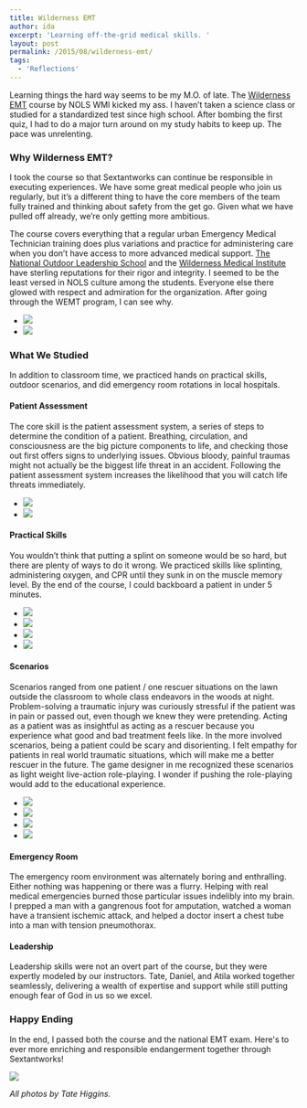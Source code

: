 ```yaml
---
title: Wilderness EMT
author: ida
excerpt: 'Learning off-the-grid medical skills. '
layout: post
permalink: /2015/08/wilderness-emt/
tags:
  - 'Reflections'
---
```




Learning things the hard way seems to be my M.O. of late. The [Wilderness EMT](http://www.nols.edu/wmi/courses/wemt.shtml) course by NOLS WMI kicked my ass. I haven’t taken a science class or studied for a standardized test since high school. After bombing the first quiz, I had to do a major turn around on my study habits to keep up. The pace was unrelenting.


### Why Wilderness EMT?
I took the course so that Sextantworks can continue be responsible in executing experiences. We have some great medical people who join us regularly, but it’s a different thing to have the core members of the team fully trained and thinking about safety from the get go. Given what we have pulled off already, we’re only getting more ambitious. 

The course covers everything that a regular urban Emergency Medical Technician training does plus variations and practice for administering care when you don’t have access to more advanced medical support. [The National Outdoor Leadership School](http://www.nols.edu/) and the [Wilderness Medical Institute](http://www.nols.edu/wmi/) have sterling reputations for their rigor and integrity. I seemed to be the least versed in NOLS culture among the students. Everyone else there glowed with respect and admiration for the organization. After going through the WEMT program, I can see why.

<ul class="small-block-grid-2">

<li>
<img class="block-th" src="{{ site.baseurl }}/images//2015/wemt/15-07WEMT329cc.jpg" />
</li>
<li>
<img class="block-th" src="{{ site.baseurl }}/images//2015/wemt/15-07WEMT207cc.jpg" />
</li>

</ul>



### What We Studied
In addition to classroom time, we practiced hands on practical skills, outdoor scenarios, and did emergency room rotations in local hospitals. 

#### Patient Assessment
The core skill is the patient assessment system, a series of steps to determine the condition of a patient. Breathing, circulation, and consciousness are the big picture components to life, and checking those out first offers signs to underlying issues. Obvious bloody, painful traumas might not actually be the biggest life threat in an accident. Following the patient assessment system increases the likelihood that you will catch life threats immediately.

<ul class="small-block-grid-2">

<li>
<img class="block-th" src="{{ site.baseurl }}/images//2015/wemt/15-07WEMT151cc.jpg" />
</li>
<li>
<img class="block-th" src="{{ site.baseurl }}/images//2015/wemt/15-07WEMT228cc.jpg" />
</li>


</ul>

#### Practical Skills
You wouldn’t think that putting a splint on someone would be so hard, but there are plenty of ways to do it wrong. We practiced skills like splinting, administering oxygen, and CPR until they sunk in on the muscle memory level. By the end of the course, I could backboard a patient in under 5 minutes. 


<ul class="small-block-grid-2">

<li>
<img class="block-th" src="{{ site.baseurl }}/images//2015/wemt/15-07WEMT101cc.jpg" />
</li>

<li>
<img class="block-th" src="{{ site.baseurl }}/images//2015/wemt/15-07WEMT128cc.jpg" />
</li>


<li>
<img class="block-th" src="{{ site.baseurl }}/images//2015/wemt/15-07WEMT212cc.jpg" />
</li>

<li>
<img class="block-th" src="{{ site.baseurl }}/images//2015/wemt/15-07WEMT123cc.jpg" />
</li>



</ul>


#### Scenarios
Scenarios ranged from one patient / one rescuer situations on the lawn outside the classroom to whole class endeavors in the woods at night. Problem-solving a traumatic injury was curiously stressful if the patient was in pain or passed out, even though we knew they were pretending. Acting as a patient was as insightful as acting as a rescuer because you experience what good and bad treatment feels like. In the more involved scenarios, being a patient could be scary and disorienting. I felt empathy for patients in real world traumatic situations, which will make me a better rescuer in the future. The game designer in me recognized these scenarios as light weight live-action role-playing. I wonder if pushing the role-playing would add to the educational experience.



<ul class="small-block-grid-2">

<li>
<img class="block-th" src="{{ site.baseurl }}/images//2015/wemt/15-07WEMT056cc.jpg" />
</li>

<li>
<img class="block-th" src="{{ site.baseurl }}/images//2015/wemt/15-07WEMT349cc.jpg" />
</li>


<li>
<img class="block-th" src="{{ site.baseurl }}/images//2015/wemt/15-07WEMT070cc.jpg" />
</li>

<li>
<img class="block-th" src="{{ site.baseurl }}/images//2015/wemt/15-07WEMT201cc.jpg" />
</li>



</ul>



#### Emergency Room
The emergency room environment was alternately boring and enthralling. Either nothing was happening or there was a flurry. Helping with real medical emergencies burned those particular issues indelibly into my brain. I prepped a man with a gangrenous foot for amputation, watched a woman have a transient ischemic attack, and helped a doctor insert a chest tube into a man with tension pneumothorax. 


#### Leadership
Leadership skills were not an overt part of the course, but they were expertly modeled by our instructors. Tate, Daniel, and Atila worked together seamlessly, delivering a wealth of expertise and support while still putting enough fear of God in us so we excel. 

### Happy Ending
In the end, I passed both the course and the national EMT exam. Here's to ever more enriching and responsible endangerment together through Sextantworks! 

<img class="block-th" src="{{ site.baseurl }}/images//2015/wemt/15-07WEMT331cc.jpg" />

*All photos by Tate Higgins.*

